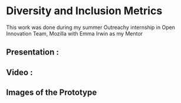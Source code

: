 # Diversity and Inclusion Metrics

This work was done during my summer Outreachy internship in Open Innovation Team, Mozilla with Emma Irwin as my Mentor


## Presentation :

## Video :

## Images of the Prototype
